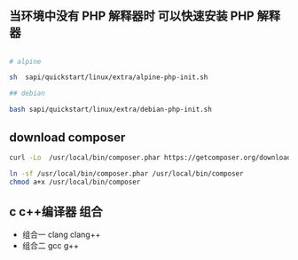 #

## 当环境中没有 PHP 解释器时  可以快速安装 PHP 解释器
```bash

# alpine

sh  sapi/quickstart/linux/extra/alpine-php-init.sh

## debian

bash sapi/quickstart/linux/extra/debian-php-init.sh

```

## download composer
```bash
curl -Lo  /usr/local/bin/composer.phar https://getcomposer.org/download/latest-stable/composer.phar

ln -sf /usr/local/bin/composer.phar /usr/local/bin/composer
chmod a+x /usr/local/bin/composer

```

## c c++编译器 组合

- 组合一 clang clang++
- 组合二 gcc g++

